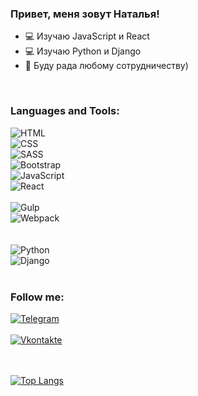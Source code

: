 


### Привет, меня зовут Наталья!  
<!-- - :high_brightness:    -->
- :computer: Изучаю JavaScript и React  
- :computer: Изучаю Python и Django
- :wave: Буду рада любому сотрудничеству)
<br>


### Languages and Tools:
![HTML](https://img.shields.io/badge/-HTML-1F2466?style=for-the-badge&logo=html5&logoColor=E74C3C)<br>
![CSS](https://img.shields.io/badge/-CSS-1F2466?style=for-the-badge&logo=css3&logoColor=3498DB)<br>
![SASS](https://img.shields.io/badge/-SASS-1F2466?style=for-the-badge&logo=sass&logoColor=A569BD)<br>
![Bootstrap](https://img.shields.io/badge/-Bootstrap-1F2466?style=for-the-badge&logo=bootstrap&logoColor=7531F9)<br>
![JavaScript](https://img.shields.io/badge/-JavaScript-1F2466?style=for-the-badge&logo=javascript&logoColor=F39C12 )<br>
![React](https://img.shields.io/badge/-React-1F2466?style=for-the-badge&logo=react&logoColor=00d8ff)<br>
<br>
![Gulp](https://img.shields.io/badge/-Gulp-1F2466?style=for-the-badge&logo=gulp&logoColor=C0392B)<br>
![Webpack](https://img.shields.io/badge/-Webpack-1F2466?style=for-the-badge&logo=webpack&logoColor=8FD6FB)<br>
<br>
<br>
![Python](https://img.shields.io/badge/-Python-1F2466?style=for-the-badge&logo=python&logoColor=FED548)<br>
![Django](https://img.shields.io/badge/-Django-1F2466?style=for-the-badge&logo=django&logoColor=092d1f)<br>
<br>

### Follow me:
[![Telegram](https://img.shields.io/badge/-Telegram/Natalya-1F2466?style=for-the-badge&logo=telegram&logoColor=2A59F8)](https://t.me/Nata_lya_n)<br>  
[![Vkontakte](https://img.shields.io/badge/-Vkontakte/Natalya-1F2466?style=for-the-badge&logo=vk&logoColor=2A59F8)](https://vk.com/id737577207)<br>  
<br>


[![Top Langs](https://github-readme-stats.vercel.app/api/top-langs/?username=Dv-nn&layout=compact&theme=radical&count_private)](https://github.com/anuraghazra/github-readme-stats)
